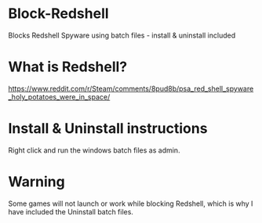 # Block-Redshell
Blocks Redshell Spyware using batch files - install &amp; uninstall included

# What is Redshell?
https://www.reddit.com/r/Steam/comments/8pud8b/psa_red_shell_spyware_holy_potatoes_were_in_space/

# Install & Uninstall instructions
Right click and run the windows batch files as admin.

# Warning
Some games will not launch or work while blocking Redshell, which is why I have included the Uninstall batch files.